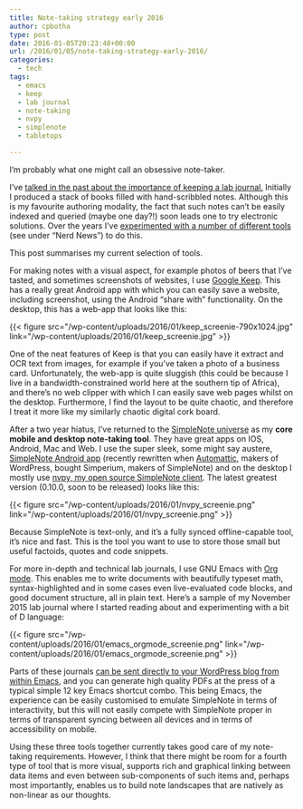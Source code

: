 ```yaml
---
title: Note-taking strategy early 2016
author: cpbotha
type: post
date: 2016-01-05T20:23:48+00:00
url: /2016/01/05/note-taking-strategy-early-2016/
categories:
  - tech
tags:
  - emacs
  - keep
  - lab journal
  - note-taking
  - nvpy
  - simplenote
  - tabletops

---
```

I’m probably what one might call an obsessive note-taker.

I’ve [talked in the past about the importance of keeping a lab journal.][1] Initially I produced a stack of books filled with hand-scribbled notes. Although this is my favourite authoring modality, the fact that such notes can’t be easily indexed and queried (maybe one day?!) soon leads one to try electronic solutions. Over the years I’ve [experimented with a number of different tools][2] (see under “Nerd News”) to do this.

This post summarises my current selection of tools.

For making notes with a visual aspect, for example photos of beers that I’ve tasted, and sometimes screenshots of websites, I use [Google Keep][3]. This has a really great Android app with which you can easily save a website, including screenshot, using the Android “share with” functionality. On the desktop, this has a web-app that looks like this:

{{< figure src="/wp-content/uploads/2016/01/keep_screenie-790x1024.jpg" link="/wp-content/uploads/2016/01/keep_screenie.jpg" >}}

One of the neat features of Keep is that you can easily have it extract and OCR text from images, for example if you’ve taken a photo of a business card. Unfortunately, the web-app is quite sluggish (this could be because I live in a bandwidth-constrained world here at the southern tip of Africa), and there’s no web clipper with which I can easily save web pages whilst on the desktop. Furthermore, I find the layout to be quite chaotic, and therefore I treat it more like my similarly chaotic digital cork board.

After a two year hiatus, I’ve returned to the [SimpleNote universe][4] as my **core mobile and desktop note-taking tool**. They have great apps on IOS, Android, Mac and Web. I use the super sleek, some might say austere, [SimpleNote Android app][5] (recently rewritten when [Automattic][6], makers of WordPress, bought Simperium, makers of SimpleNote) and on the desktop I mostly use [nvpy, my open source SimpleNote client][7]. The latest greatest version (0.10.0, soon to be released) looks like this:

{{< figure src="/wp-content/uploads/2016/01/nvpy_screenie.png" link="/wp-content/uploads/2016/01/nvpy_screenie.png" >}}

Because SimpleNote is text-only, and it’s a fully synced offline-capable tool, it’s nice and fast. This is the tool you want to use to store those small but useful factoids, quotes and code snippets.

For more in-depth and technical lab journals, I use GNU Emacs with [Org mode][8]. This enables me to write documents with beautifully typeset math, syntax-highlighted and in some cases even live-evaluated code blocks, and good document structure, all in plain text. Here’s a sample of my November 2015 lab journal where I started reading about and experimenting with a bit of D language:

{{< figure src="/wp-content/uploads/2016/01/emacs_orgmode_screenie.png" link="/wp-content/uploads/2016/01/emacs_orgmode_screenie.png" >}}

Parts of these journals [can be sent directly to your WordPress blog from within Emacs][9], and you can generate high quality PDFs at the press of a typical simple 12 key Emacs shortcut combo. This being Emacs, the experience can be easily customised to emulate SimpleNote in terms of interactivity, but this will not easily compete with SimpleNote proper in terms of transparent syncing between all devices and in terms of accessibility on mobile.

Using these three tools together currently takes good care of my note-taking requirements. However, I think that there might be room for a fourth type of tool that is more visual, supports rich and graphical linking between data items and even between sub-components of such items and, perhaps most importantly, enables us to build note landscapes that are natively as non-linear as our thoughts.

 [1]: https://cpbotha.net/2011/02/19/on-the-importance-of-taking-notes-weekly-head-voices-38/
 [2]: https://cpbotha.net/2011/07/02/the-monthly-weekly-head-voices-50/
 [3]: https://www.google.com/keep/
 [4]: http://simplenote.com/
 [5]: https://play.google.com/store/apps/details?id=com.automattic.simplenote
 [6]: https://automattic.com/
 [7]: https://github.com/cpbotha/nvpy
 [8]: http://orgmode.org/
 [9]: https://vxlabs.com/2014/05/25/emacs-24-with-prelude-org2blog-and-wordpress/
